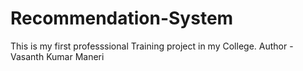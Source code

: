 # Recommendation-System
This is my first professsional Training project in my College.
Author - Vasanth Kumar Maneri
